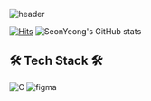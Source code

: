 ![header](https://capsule-render.vercel.app/api?type=wave&color=auto&height=300&section=header&text=Hello!&fontSize=80&animation=fadeIn)  

[![Hits](https://hits.seeyoufarm.com/api/count/incr/badge.svg?url=https%3A%2F%2Fgithub.com%2Fsunyeongan&count_bg=%2379C83D&title_bg=%23555555&icon=&icon_color=%23E7E7E7&title=hits&edge_flat=false)](https://hits.seeyoufarm.com)
![SeonYeong's GitHub stats](https://github-readme-stats.vercel.app/api?username=sunyeongan&show_icons=true&theme=radical)

## 🛠 Tech Stack 🛠 

<img alt="C" src ="https://img.shields.io/badge/C.svg?&style=for-the-badge&logo=figma&logoColor=#F24E1E"/>
<img alt="figma" src ="https://img.shields.io/badge/figma.svg?&style=for-the-badge&logo=figma&logoColor=#F24E1E"/>
